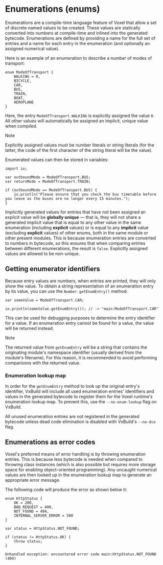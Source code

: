 # Enumerations (enums)
Enumerations are a compile-time language feature of Voxel that allow a set of discrete named values to be created. These values are statically converted into numbers at compile-time and inlined into the generated bytecode. Enumerations are defined by providing a name for the full set of entries and a name for each entry in the enumeration (and optionally an assigned numerical value).

Here is an example of an enumeration to describe a number of modes of transport:

```voxel
enum ModeOfTransport {
    WALKING = 0,
    BICYCLE,
    CAR,
    BUS,
    TRAIN,
    BOAT,
    AEROPLANE
}
```

Here, the entry `ModeOfTransport.WALKING` is explicitly assigned the value `0`. All other values will automatically be assigned an implicit, unique value when compiled.

> [!NOTE]
> Explicitly assigned values must be number literals or string literals (for the latter, the code of the first character of the string literal will be the value).

Enumerated values can then be stored in variables:

```voxel
import io;

var outboundMode = ModeOfTransport.BUS;
var returnMode = ModeOfTransport.TRAIN;

if (outboundMode == ModeOfTransport.BUS) {
    io.println("Please ensure that you check the bus timetable before you leave as the buses are no longer every 15 minutes.");
}
```

Implicitly generated values for entries that have not been assigned an explicit value will be **globally unique** — that is, they will not share a generated implicit value that is equal to any other value in the same enumeration (including **explicit** values) or is equal to any **implicit** value (excluding **explicit** values) of other enums, both in the same module or other present modules. This is because enumeration entries are converted to numbers in bytecode, so this ensures that when comparing entries between different enumerations, the result is `false`. Explicitly assigned values are allowed to be non-unique.

## Getting enumerator identifiers
Because entry values are numbers, when entries are printed, they will only show the value. To obtain a string representation of an enumeration entry by its value, you can use the `Number.getEnumEntry()` method:

```voxel
var someValue = ModeOfTransport.CAR;

io.println(someValue.getEnumEntry()); // -> "main:ModeOfTransport.CAR"
```

This can be used for debugging purposes to determine the entry identifier for a value. If an enumeration entry cannot be found for a value, the value will be returned instead.

> [!NOTE]
> The returned value from `getEnumEntry` will be a string that contains the originating module's namespace identifier (usually derived from the module's filename). For this reason, it is recommended to avoid performing comparisons with the returned value.

### Enumeration lookup map
In order for the `getEnumEntry` method to look up the original entry's identifier, VxBuild will include all used enumeration entries' identifiers and values in the generated bytecode to register them for the Voxel runtime's enumeration lookup map. To prevent this, use the `--no-enum-lookup` flag on VxBuild.

All unused enumeration entries are not registered in the generated bytecode unless dead code elimination is disabled with VxBuild's `--no-dce` flag.

## Enumerations as error codes
Voxel's preferred means of error handling is by throwing enumeration entries. This is because less bytecode is needed when compared to throwing class instances (which is also possible but requires more storage space for enabling object-oriented programming). Any uncaught numerical values are then looked up in the enumeration lookup map to generate an appropriate error message.

The following code will produce the error as shown below it:

```voxel
enum HttpStatus {
    OK = 200,
    BAD_REQUEST = 400,
    NOT_FOUND = 404,
    INTERNAL_SERVER_ERROR = 500
}

var status = HttpStatus.NOT_FOUND;

if (status != HttpStatus.OK) {
    throw status;
}
```

```
Unhandled exception: encountered error code main:HttpStatus.NOT_FOUND (404)
```

